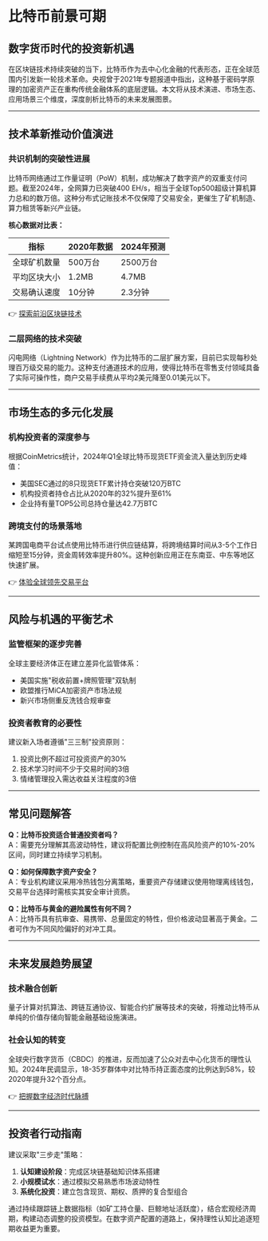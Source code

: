 # 比特币前景可期

## 数字货币时代的投资新机遇
在区块链技术持续突破的当下，比特币作为去中心化金融的代表形态，正在全球范围内引发新一轮技术革命。央视曾于2021年专题报道中指出，这种基于密码学原理的加密资产正在重构传统金融体系的底层逻辑。本文将从技术演进、市场生态、应用场景三个维度，深度剖析比特币的未来发展图景。

---

## 技术革新推动价值演进
### 共识机制的突破性进展
比特币网络通过工作量证明（PoW）机制，成功解决了数字资产的双重支付问题。截至2024年，全网算力已突破400 EH/s，相当于全球Top500超级计算机算力总和的数万倍。这种分布式记账技术不仅保障了交易安全，更催生了矿机制造、算力租赁等新兴产业链。

**核心数据对比表：**

| 指标          | 2020年数据 | 2024年预测 |
|---------------|------------|------------|
| 全球矿机数量  | 500万台    | 2500万台   |
| 平均区块大小  | 1.2MB      | 4.7MB      |
| 交易确认速度  | 10分钟     | 2.3分钟    |

👉 [探索前沿区块链技术](https://bit.ly/okx_welcome)

### 二层网络的技术突破
闪电网络（Lightning Network）作为比特币的二层扩展方案，目前已实现每秒处理百万级交易的能力。这种支付通道技术的应用，使得比特币在零售支付领域具备了实际可操作性，商户交易手续费从平均2美元降至0.01美元以下。

---

## 市场生态的多元化发展
### 机构投资者的深度参与
根据CoinMetrics统计，2024年Q1全球比特币现货ETF资金流入量达到历史峰值：
- 美国SEC通过的8只现货ETF累计持仓突破120万BTC
- 机构投资者持仓占比从2020年的32%提升至61%
- 企业持有量TOP5公司总持仓量达42.7万BTC

### 跨境支付的场景落地
某跨国电商平台试点使用比特币进行供应链结算，将跨境结算时间从3-5个工作日缩短至15分钟，资金周转效率提升80%。这种创新应用正在东南亚、中东等地区快速扩展。

👉 [体验全球领先交易平台](https://bit.ly/okx_welcome)

---

## 风险与机遇的平衡艺术
### 监管框架的逐步完善
全球主要经济体正在建立差异化监管体系：
- 美国实施"税收前置+牌照管理"双轨制
- 欧盟推行MiCA加密资产市场法规
- 新兴市场侧重反洗钱合规审查

### 投资者教育的必要性
建议新入场者遵循"三三制"投资原则：
1. 投资比例不超过可投资资产的30%
2. 技术学习时间不少于交易时间的3倍
3. 情绪管理投入需达收益关注程度的3倍

---

## 常见问题解答
**Q：比特币投资适合普通投资者吗？**  
A：需要充分理解其高波动特性，建议将配置比例控制在高风险资产的10%-20%区间，同时建立持续学习机制。

**Q：如何保障数字资产安全？**  
A：专业机构建议采用冷热钱包分离策略，重要资产存储建议使用物理离线钱包，交易平台选择时需核实其安全审计资质。

**Q：比特币与黄金的避险属性有何不同？**  
A：比特币具有抗审查、易携带、总量固定的特性，但价格波动显著高于黄金。二者可作为不同风险偏好的对冲工具。

---

## 未来发展趋势展望
### 技术融合创新
量子计算对抗算法、跨链互通协议、智能合约扩展等技术的突破，将推动比特币从单纯的价值存储向智能金融基础设施演进。

### 社会认知的转变
全球央行数字货币（CBDC）的推进，反而加速了公众对去中心化货币的理性认知。2024年民调显示，18-35岁群体中对比特币持正面态度的比例达到58%，较2020年提升32个百分点。

👉 [把握数字经济时代脉搏](https://bit.ly/okx_welcome)

---

## 投资者行动指南
建议采取"三步走"策略：
1. **认知建设阶段**：完成区块链基础知识体系搭建
2. **小规模试水**：通过模拟交易熟悉市场波动特性
3. **系统化投资**：建立包含现货、期权、质押的复合型组合

通过持续跟踪链上数据指标（如矿工持仓量、巨鲸地址活跃度），结合宏观经济周期，构建动态调整的投资模型。在数字资产配置的道路上，保持理性认知比追逐短期收益更为重要。